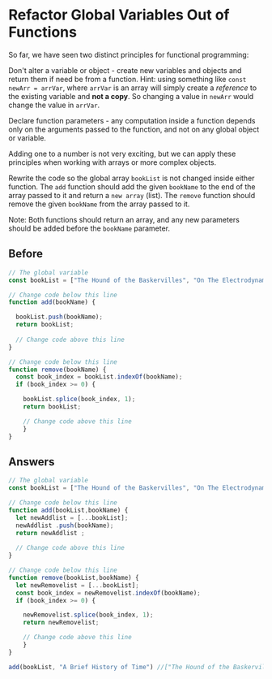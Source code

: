 # Refactor Global Variables Out of Functions
So far, we have seen two distinct principles for functional programming:

Don't alter a variable or object - create new variables and objects and return them if need be from a function. 
Hint: using something like `const newArr = arrVar`, where `arrVar` is an array will simply create a *reference* to the existing variable and **not a copy**. 
So changing a value in `newArr` would change the value in `arrVar`.

Declare function parameters - any computation inside a function depends only on the arguments passed to the function, and not on any global object or variable.

Adding one to a number is not very exciting, but we can apply these principles when working with arrays or more complex objects.

Rewrite the code so the global array `bookList` is not changed inside either function. The `add` function should add the given `bookName` to the end of the array passed to it and return a `new array` (list). 
The `remove` function should remove the given `bookName` from the array passed to it.

Note: Both functions should return an array, and any new parameters should be added before the `bookName` parameter.

## Before
```javascript
// The global variable
const bookList = ["The Hound of the Baskervilles", "On The Electrodynamics of Moving Bodies", "Philosophiæ Naturalis Principia Mathematica", "Disquisitiones Arithmeticae"];

// Change code below this line
function add(bookName) {

  bookList.push(bookName);
  return bookList;
  
  // Change code above this line
}

// Change code below this line
function remove(bookName) {
  const book_index = bookList.indexOf(bookName);
  if (book_index >= 0) {

    bookList.splice(book_index, 1);
    return bookList;

    // Change code above this line
    }
}
```

## Answers
```javascript
// The global variable
const bookList = ["The Hound of the Baskervilles", "On The Electrodynamics of Moving Bodies", "Philosophiæ Naturalis Principia Mathematica", "Disquisitiones Arithmeticae"];

// Change code below this line
function add(bookList,bookName) {
  let newAddlist = [...bookList];
  newAddlist .push(bookName);
  return newAddlist ;
  
  // Change code above this line
}

// Change code below this line
function remove(bookList,bookName) {
  let newRemovelist = [...bookList];
  const book_index = newRemovelist.indexOf(bookName);
  if (book_index >= 0) {

    newRemovelist.splice(book_index, 1);
    return newRemovelist;

    // Change code above this line
    }
}

add(bookList, "A Brief History of Time") //["The Hound of the Baskervilles", "On The Electrodynamics of Moving Bodies", "Philosophiæ Naturalis Principia Mathematica", "Disquisitiones Arithmeticae", "A Brief History of Time"]
```

